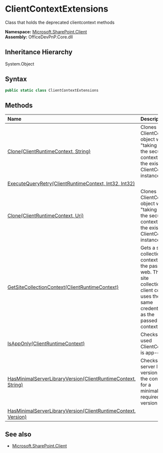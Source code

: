 # ClientContextExtensions
Class that holds the deprecated clientcontext methods  

**Namespace:** [Microsoft.SharePoint.Client](Microsoft.SharePoint.Client.md)  
**Assembly:** OfficeDevPnP.Core.dll  
## Inheritance Hierarchy
System.Object  

## Syntax
```C#
public static class ClientContextExtensions
```
## Methods
|**Name**|**Description**|
|:-----|:-----|
| [Clone(ClientRuntimeContext, String)](Microsoft.SharePoint.Client.ClientContextExtensions.496ce2a9.md) | Clones a ClientContext object while "taking over" the security context of the existing ClientContext instance
| [ExecuteQueryRetry(ClientRuntimeContext, Int32, Int32)](Microsoft.SharePoint.Client.ClientContextExtensions.7df0b65c.md) | 
| [Clone(ClientRuntimeContext, Uri)](Microsoft.SharePoint.Client.ClientContextExtensions.24377799.md) | Clones a ClientContext object while "taking over" the security context of the existing ClientContext instance
| [GetSiteCollectionContext(ClientRuntimeContext)](Microsoft.SharePoint.Client.ClientContextExtensions.7a362804.md) | Gets a site collection context for the passed web. This site collection client context uses the same credentials as the passed client context
| [IsAppOnly(ClientRuntimeContext)](Microsoft.SharePoint.Client.ClientContextExtensions.c747dff1.md) | Checks if the used ClientContext is app-only
| [HasMinimalServerLibraryVersion(ClientRuntimeContext, String)](Microsoft.SharePoint.Client.ClientContextExtensions.972110cc.md) | Checks the server library version of the context for a minimally required version
| [HasMinimalServerLibraryVersion(ClientRuntimeContext, Version)](Microsoft.SharePoint.Client.ClientContextExtensions.136acdfc.md) | 
## See also
- [Microsoft.SharePoint.Client](Microsoft.SharePoint.Client.md)
